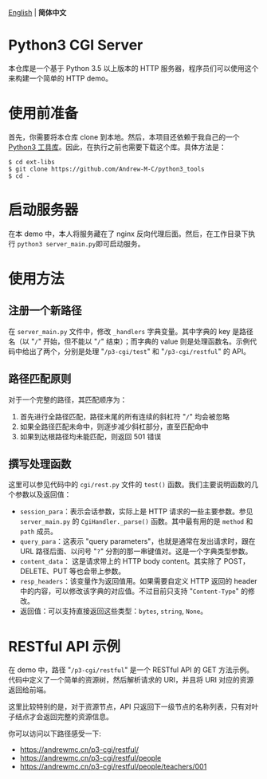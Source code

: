 [English](https://github.com/Andrew-M-C/python3-cgi-server) | **简体中文**

# Python3 CGI Server

本仓库是一个基于 Python 3.5 以上版本的 HTTP 服务器，程序员们可以使用这个来构建一个简单的 HTTP demo。

# 使用前准备

首先，你需要将本仓库 clone 到本地。然后，本项目还依赖于我自己的一个 [Python3 工具库](https://github.com/Andrew-M-C/python3_tools)。因此，在执行之前也需要下载这个库。具体方法是：

```
$ cd ext-libs
$ git clone https://github.com/Andrew-M-C/python3_tools
$ cd -
```

# 启动服务器

在本 demo 中，本人将服务藏在了 nginx 反向代理后面。然后，在工作目录下执行 `python3 server_main.py`即可启动服务。

# 使用方法

## 注册一个新路径

在 `server_main.py` 文件中，修改 `_handlers` 字典变量。其中字典的 key 是路径名（以 "`/`" 开始，但不能以 "`/`" 结束）；而字典的 value 则是处理函数名。示例代码中给出了两个，分别是处理 "`/p3-cgi/test`" 和 "`/p3-cgi/restful`" 的 API。

## 路径匹配原则

对于一个完整的路径，其匹配顺序为：

1. 首先进行全路径匹配，路径末尾的所有连续的斜杠符 "`/`" 均会被忽略
2. 如果全路径匹配未命中，则逐步减少斜杠部分，直至匹配命中
3. 如果到达根路径均未能匹配，则返回 501 错误

## 撰写处理函数

这里可以参见代码中的 `cgi/rest.py` 文件的 `test()` 函数。我们主要说明函数的几个参数以及返回值：

- `session_para`：表示会话参数，实际上是 HTTP 请求的一些主要参数。参见 `server_main.py` 的 `CgiHandler._parse()` 函数。其中最有用的是 `method` 和 `path` 成员。
- `query_para`：这表示 "query parameters"，也就是通常在发出请求时，跟在 URL 路径后面、以问号 "`?`" 分割的那一串键值对。这是一个字典类型参数。
- `content_data`： 这是请求带上的 HTTP body content。其实除了 POST，DELETE、PUT 等也会带上参数。
- `resp_headers`：该变量作为返回值用。如果需要自定义 HTTP 返回的 header 中的内容，可以修改该字典的对应值。不过目前只支持 "`Content-Type`" 的修改。
- 返回值：可以支持直接返回这些类型：`bytes`, `string`, `None`。

# RESTful API 示例

在 demo 中，路径 "`/p3-cgi/restful`" 是一个 RESTful API 的 GET 方法示例。代码中定义了一个简单的资源树，然后解析请求的 URI，并且将 URI 对应的资源返回给前端。

这里比较特别的是，对于资源节点，API 只返回下一级节点的名称列表，只有对叶子结点才会返回完整的资源信息。

你可以访问以下路径感受一下:

- https://andrewmc.cn/p3-cgi/restful/
- https://andrewmc.cn/p3-cgi/restful/people
- https://andrewmc.cn/p3-cgi/restful/people/teachers/001
